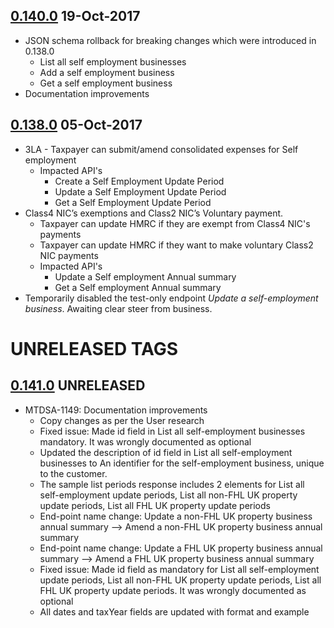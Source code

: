 
## [0.140.0](https://github.com/hmrc/self-assessment-api/releases/tag/v0.140.0) 19-Oct-2017

* JSON schema rollback for breaking changes which were introduced in 0.138.0
  * List all self employment businesses
  * Add a self employment business
  * Get a self employment business
* Documentation improvements

## [0.138.0](https://github.com/hmrc/self-assessment-api/releases/tag/v0.138.0) 05-Oct-2017

* 3LA - Taxpayer can submit/amend consolidated expenses for Self employment
  * Impacted API's
    * Create a Self Employment Update Period
    * Update a Self Employment Update Period
    * Get a Self Employment Update Period
* Class4 NIC’s exemptions and Class2 NIC’s Voluntary payment. 
  * Taxpayer can update HMRC if they are exempt from Class4 NIC's payments
  * Taxpayer can update HMRC if they want to make voluntary Class2 NIC payments
  * Impacted API's
    * Update a Self employment Annual summary
    * Get a Self employment Annual summary
* Temporarily disabled the test-only endpoint _Update a self-employment business_. Awaiting clear steer from business. 


# UNRELEASED TAGS

## [0.141.0](https://github.com/hmrc/self-assessment-api/releases/tag/v0.141.0) UNRELEASED

* MTDSA-1149: Documentation improvements
  * Copy changes as per the User research
  * Fixed issue: Made id field in List all self-employment businesses mandatory. It was wrongly documented as optional
  * Updated the description of id field in List all self-employment businesses to An identifier for the self-employment business, unique to the customer.
  * The sample list periods response includes 2 elements for List all self-employment update periods, List all non-FHL UK property update periods, List all FHL UK property update periods
  * End-point name change: Update a non-FHL UK property business annual summary --> Amend a non-FHL UK property business annual summary
  * End-point name change: Update a FHL UK property business annual summary --> Amend a FHL UK property business annual summary
  * Fixed issue: Made id field as mandatory for List all self-employment update periods, List all non-FHL UK property update periods, List all FHL UK property update periods. It was wrongly documented as optional
  * All dates and taxYear fields are updated with format and example